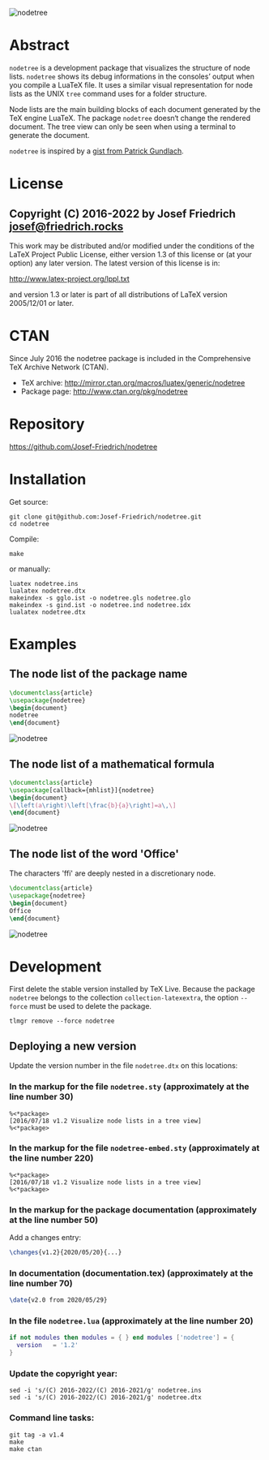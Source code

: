 ![nodetree](https://raw.githubusercontent.com/Josef-Friedrich/nodetree/master/graphics/packagename.png)

# Abstract

`nodetree` is a development package that visualizes the structure of
node lists. `nodetree` shows its debug informations in the consoles’
output when you compile a LuaTeX file. It uses a similar visual
representation for node lists as the UNIX `tree` command uses for a
folder structure.

Node lists are the main building blocks of each document generated by
the TeX engine LuaTeX. The package `nodetree` doesn‘t change
the rendered document. The tree view can only be seen when using a
terminal to generate the document.

`nodetree` is inspired by a
[gist from Patrick Gundlach](https://gist.github.com/pgundlach/556247).

# License

Copyright (C) 2016-2022 by Josef Friedrich <josef@friedrich.rocks>
------------------------------------------------------------------------
This work may be distributed and/or modified under the conditions of
the LaTeX Project Public License, either version 1.3 of this license
or (at your option) any later version.  The latest version of this
license is in:

  http://www.latex-project.org/lppl.txt

and version 1.3 or later is part of all distributions of LaTeX
version 2005/12/01 or later.

# CTAN

Since July 2016 the nodetree package is included in the Comprehensive TeX
Archive Network (CTAN).

* TeX archive: http://mirror.ctan.org/macros/luatex/generic/nodetree
* Package page: http://www.ctan.org/pkg/nodetree

# Repository

https://github.com/Josef-Friedrich/nodetree

# Installation

Get source:

    git clone git@github.com:Josef-Friedrich/nodetree.git
    cd nodetree

Compile:

    make

or manually:

    luatex nodetree.ins
    lualatex nodetree.dtx
    makeindex -s gglo.ist -o nodetree.gls nodetree.glo
    makeindex -s gind.ist -o nodetree.ind nodetree.idx
    lualatex nodetree.dtx

# Examples

## The node list of the package name

```latex
\documentclass{article}
\usepackage{nodetree}
\begin{document}
nodetree
\end{document}
```

![nodetree](graphics/packagename.png)

## The node list of a mathematical formula

```latex
\documentclass{article}
\usepackage[callback={mhlist}]{nodetree}
\begin{document}
\[\left(a\right)\left[\frac{b}{a}\right]=a\,\]
\end{document}
```

![nodetree](https://raw.githubusercontent.com/Josef-Friedrich/nodetree/master/graphics/math.png)

## The node list of the word 'Office'

The characters 'ffi' are deeply nested in a discretionary node.

```latex
\documentclass{article}
\usepackage{nodetree}
\begin{document}
Office
\end{document}
```

![nodetree](https://raw.githubusercontent.com/Josef-Friedrich/nodetree/master/graphics/ligatures.png)

# Development

First delete the stable version installed by TeX Live. Because the
package `nodetree` belongs to the collection `collection-latexextra`, the
option  `--force` must be used to delete the package.

    tlmgr remove --force nodetree

## Deploying a new version

Update the version number in the file `nodetree.dtx` on this locations:

### In the markup for the file `nodetree.sty` (approximately at the line number 30)

    %<*package>
    [2016/07/18 v1.2 Visualize node lists in a tree view]
    %<*package>

### In the markup for the file `nodetree-embed.sty` (approximately at the line number 220)

    %<*package>
    [2016/07/18 v1.2 Visualize node lists in a tree view]
    %<*package>

### In the markup for the package documentation (approximately at the line number 50)

Add a changes entry:

```latex
\changes{v1.2}{2020/05/20}{...}
```

### In documentation (documentation.tex) (approximately at the line number 70)

```latex
\date{v2.0 from 2020/05/29}
```

### In the file `nodetree.lua` (approximately at the line number 20)

```lua
if not modules then modules = { } end modules ['nodetree'] = {
  version   = '1.2'
}
```

### Update the copyright year:

```
sed -i 's/(C) 2016-2022/(C) 2016-2021/g' nodetree.ins
sed -i 's/(C) 2016-2022/(C) 2016-2021/g' nodetree.dtx
```

### Command line tasks:

```
git tag -a v1.4
make
make ctan
```
